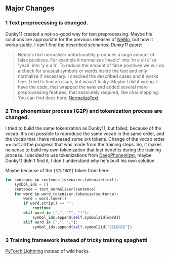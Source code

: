 ## Major Changes

### 1 Text preprocessing is changed.

Dunky11 created a not-so-good way for text preprocessing. Maybe his solutions are appropriate for the previous releases of [NeMo](https://github.com/NVIDIA/NeMo), but now it works stable. I can't find the described scenarios:
*Dunky11 quote*:
> Nemo's text normalizer unfortunately produces a large amount of false positives. For example it normalizes 'medic' into 'm e d i c' or 'yeah' into 'y e a h'. To reduce the amount of false positives we will do a check for unusual symbols or words inside the text and only normalize if necessary.
I checked the described cases and it works fine. Tried to find an issue, but wasn't lucky. Maybe I did it wrong.
I have the code, that wrapped the `NeMo` and added several more preprocessing features, that absolutely required, like char mapping. You can find docs here: [NormalizeText](../training/preprocess/normalize_text.md)

### 2 The phonemizer process (G2P) and tokenization process are changed.

I tried to build the same tokenization as Dunky11, but failed, because of the vocab. It's not possible to reproduce the same vocab in the same order, and the vocab that I have missesed some `IPA` tokens. Change of the vocab order == lost all the progress that was made from the training steps. So, it makes no sense to build my own tokenization that lost benefits during the training process. I decided to use tokenizations from [DeepPhonemizer](https://github.com/as-ideas/DeepPhonemizer), maybe Dunky11 didn't find it, I don't understand why he's built his own solution.

Maybe because of the `[SILENCE]` token from here:

```python
for sentence in sentence_tokenizer.tokenize(text):
    symbol_ids = []
    sentence = text_normalizer(sentence)
    for word in word_tokenizer.tokenize(sentence):
        word = word.lower()
        if word.strip() == "":
            continue
        elif word in [".", "?", "!"]:
            symbol_ids.append(self.symbol2id[word])
        elif word in [",", ";"]:
            symbol_ids.append(self.symbol2id["SILENCE"])
```

### 3 Training framework instead of tricky training spaghetti

[PyTorch Lightning](https://lightning.ai/docs/pytorch/stable/) instead of wild hacks.
